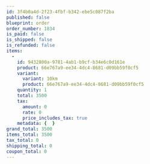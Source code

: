 ```yaml
---
id: 3f4b0a4d-2f23-4fbf-b342-ebe5c087f2ba
published: false
blueprint: order
order_number: 1834
is_paid: false
is_shipped: false
is_refunded: false
items:
  -
    id: 9432800a-9781-4ab1-b9cf-b34e6c0d161e
    product: 66e767a9-ee34-4dc4-8681-d09bb59f0cf5
    variant:
      variant: 10km
      product: 66e767a9-ee34-4dc4-8681-d09bb59f0cf5
    quantity: 1
    total: 3500
    tax:
      amount: 0
      rate: 0
      price_includes_tax: true
    metadata: {  }
grand_total: 3500
items_total: 3500
tax_total: 0
shipping_total: 0
coupon_total: 0
---
```

